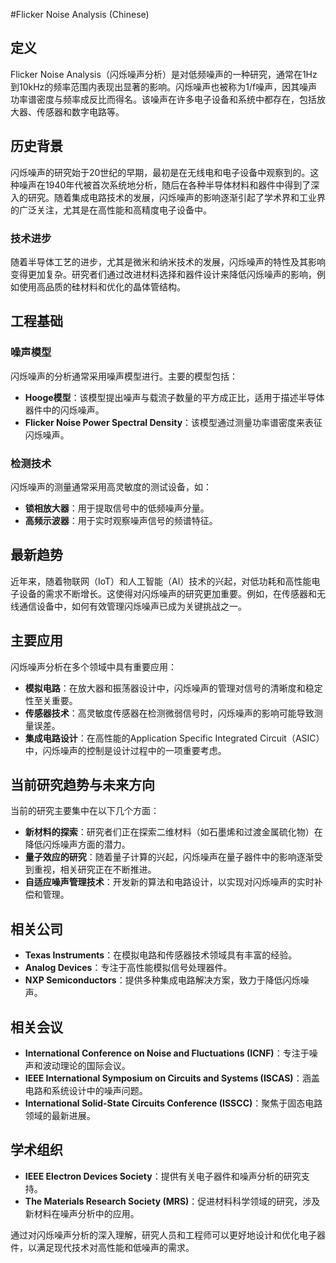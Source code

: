 #Flicker Noise Analysis (Chinese)

## 定义

Flicker Noise Analysis（闪烁噪声分析）是对低频噪声的一种研究，通常在1Hz到10kHz的频率范围内表现出显著的影响。闪烁噪声也被称为1/f噪声，因其噪声功率谱密度与频率成反比而得名。该噪声在许多电子设备和系统中都存在，包括放大器、传感器和数字电路等。

## 历史背景

闪烁噪声的研究始于20世纪的早期，最初是在无线电和电子设备中观察到的。这种噪声在1940年代被首次系统地分析，随后在各种半导体材料和器件中得到了深入的研究。随着集成电路技术的发展，闪烁噪声的影响逐渐引起了学术界和工业界的广泛关注，尤其是在高性能和高精度电子设备中。

### 技术进步

随着半导体工艺的进步，尤其是微米和纳米技术的发展，闪烁噪声的特性及其影响变得更加复杂。研究者们通过改进材料选择和器件设计来降低闪烁噪声的影响，例如使用高品质的硅材料和优化的晶体管结构。

## 工程基础

### 噪声模型

闪烁噪声的分析通常采用噪声模型进行。主要的模型包括：

- **Hooge模型**：该模型提出噪声与载流子数量的平方成正比，适用于描述半导体器件中的闪烁噪声。
- **Flicker Noise Power Spectral Density**：该模型通过测量功率谱密度来表征闪烁噪声。

### 检测技术

闪烁噪声的测量通常采用高灵敏度的测试设备，如：

- **锁相放大器**：用于提取信号中的低频噪声分量。
- **高频示波器**：用于实时观察噪声信号的频谱特征。

## 最新趋势

近年来，随着物联网（IoT）和人工智能（AI）技术的兴起，对低功耗和高性能电子设备的需求不断增长。这使得对闪烁噪声的研究更加重要。例如，在传感器和无线通信设备中，如何有效管理闪烁噪声已成为关键挑战之一。

## 主要应用

闪烁噪声分析在多个领域中具有重要应用：

- **模拟电路**：在放大器和振荡器设计中，闪烁噪声的管理对信号的清晰度和稳定性至关重要。
- **传感器技术**：高灵敏度传感器在检测微弱信号时，闪烁噪声的影响可能导致测量误差。
- **集成电路设计**：在高性能的Application Specific Integrated Circuit（ASIC）中，闪烁噪声的控制是设计过程中的一项重要考虑。

## 当前研究趋势与未来方向

当前的研究主要集中在以下几个方面：

- **新材料的探索**：研究者们正在探索二维材料（如石墨烯和过渡金属硫化物）在降低闪烁噪声方面的潜力。
- **量子效应的研究**：随着量子计算的兴起，闪烁噪声在量子器件中的影响逐渐受到重视，相关研究正在不断推进。
- **自适应噪声管理技术**：开发新的算法和电路设计，以实现对闪烁噪声的实时补偿和管理。

## 相关公司

- **Texas Instruments**：在模拟电路和传感器技术领域具有丰富的经验。
- **Analog Devices**：专注于高性能模拟信号处理器件。
- **NXP Semiconductors**：提供多种集成电路解决方案，致力于降低闪烁噪声。

## 相关会议

- **International Conference on Noise and Fluctuations (ICNF)**：专注于噪声和波动理论的国际会议。
- **IEEE International Symposium on Circuits and Systems (ISCAS)**：涵盖电路和系统设计中的噪声问题。
- **International Solid-State Circuits Conference (ISSCC)**：聚焦于固态电路领域的最新进展。

## 学术组织

- **IEEE Electron Devices Society**：提供有关电子器件和噪声分析的研究支持。
- **The Materials Research Society (MRS)**：促进材料科学领域的研究，涉及新材料在噪声分析中的应用。

通过对闪烁噪声分析的深入理解，研究人员和工程师可以更好地设计和优化电子器件，以满足现代技术对高性能和低噪声的需求。